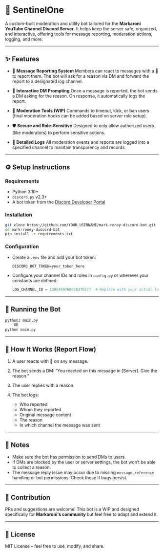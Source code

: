 # 🤖 SentinelOne

A custom-built moderation and utility bot tailored for the **Markaroni YouTube Channel Discord Server**. It helps keep the server safe, organized, and interactive, offering tools for message reporting, moderation actions, logging, and more.

---

## ✨ Features

* 🔨 **Message Reporting System**
  Members can react to messages with a 🚨 to report them. The bot will ask for a reason via DM and forward the report to a designated log channel.

* 📩 **Interactive DM Prompting**
  Once a message is reported, the bot sends a DM asking for the reason. On response, it automatically logs the report.

* 🧹 **Moderation Tools (WIP)**
  Commands to timeout, kick, or ban users (final moderation hooks can be added based on server role setup).

* 🛡️ **Secure and Role-Sensitive**
  Designed to only allow authorized users (like moderators) to perform sensitive actions.

* 🧾 **Detailed Logs**
  All moderation events and reports are logged into a specified channel to maintain transparency and records.

---

## ⚙️ Setup Instructions

### Requirements

* Python 3.10+
* `discord.py` v2.3+
* A bot token from the [Discord Developer Portal](https://discord.com/developers/applications)

### Installation

```bash
git clone https://github.com/YOUR_USERNAME/mark-roney-discord-bot.git
cd mark-roney-discord-bot
pip install -r requirements.txt
```

### Configuration

* Create a `.env` file and add your bot token:

  ```env
  DISCORD_BOT_TOKEN=your_token_here
  ```
* Configure your channel IDs and roles in `config.py` or wherever your constants are defined:

  ```python
  LOG_CHANNEL_ID = 1395499760676376577  # Replace with your actual log channel ID
  ```

---

## 🚀 Running the Bot

```bash
python3 main.py
    OR
python main.py
```

---

## 🧠 How It Works (Report Flow)

1. A user reacts with 🚨 on any message.
2. The bot sends a DM: “You reacted on this message in \[Server]. Give the reason.”
3. The user replies with a reason.
4. The bot logs:

   * Who reported
   * Whom they reported
   * Original message content
   * The reason
   * In which channel the message was sent

---

## 📌 Notes

* Make sure the bot has permission to send DMs to users.
* If DMs are blocked by the user or server settings, the bot won’t be able to collect a reason.
* The message reply issue may occur due to missing `message_reference` handling or bot permissions. Check those if bugs persist.

---

## 💬 Contribution

PRs and suggestions are welcome! This bot is a WIP and designed specifically for **Markaroni's community** but feel free to adapt and extend it.

---

## 📄 License

MIT License – feel free to use, modify, and share.
